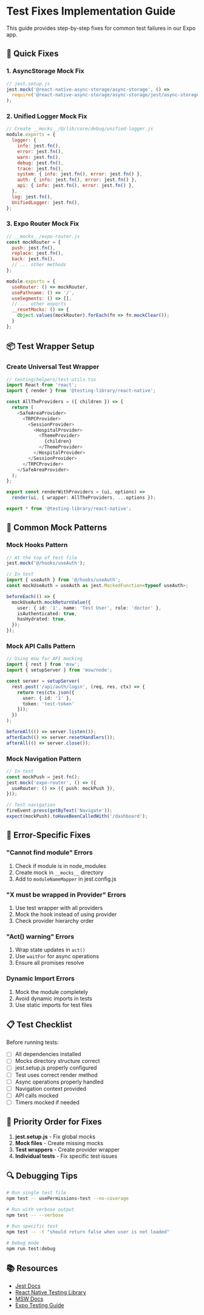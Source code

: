 # Test Fixes Implementation Guide

This guide provides step-by-step fixes for common test failures in our Expo app.

## 🔧 Quick Fixes

### 1. AsyncStorage Mock Fix
```javascript
// jest.setup.js
jest.mock('@react-native-async-storage/async-storage', () => 
  require('@react-native-async-storage/async-storage/jest/async-storage-mock')
);
```

### 2. Unified Logger Mock Fix
```javascript
// Create __mocks__/@/lib/core/debug/unified-logger.js
module.exports = {
  logger: {
    info: jest.fn(),
    error: jest.fn(),
    warn: jest.fn(),
    debug: jest.fn(),
    trace: jest.fn(),
    system: { info: jest.fn(), error: jest.fn() },
    auth: { info: jest.fn(), error: jest.fn() },
    api: { info: jest.fn(), error: jest.fn() },
  },
  log: jest.fn(),
  UnifiedLogger: jest.fn(),
};
```

### 3. Expo Router Mock Fix
```javascript
// __mocks__/expo-router.js
const mockRouter = {
  push: jest.fn(),
  replace: jest.fn(),
  back: jest.fn(),
  // ... other methods
};

module.exports = {
  useRouter: () => mockRouter,
  usePathname: () => '/',
  useSegments: () => [],
  // ... other exports
  __resetMocks: () => {
    Object.values(mockRouter).forEach(fn => fn.mockClear());
  }
};
```

## 📦 Test Wrapper Setup

### Create Universal Test Wrapper
```typescript
// testing/helpers/test-utils.tsx
import React from 'react';
import { render } from '@testing-library/react-native';

const AllTheProviders = ({ children }) => {
  return (
    <SafeAreaProvider>
      <TRPCProvider>
        <SessionProvider>
          <HospitalProvider>
            <ThemeProvider>
              {children}
            </ThemeProvider>
          </HospitalProvider>
        </SessionProvider>
      </TRPCProvider>
    </SafeAreaProvider>
  );
};

export const renderWithProviders = (ui, options) =>
  render(ui, { wrapper: AllTheProviders, ...options });

export * from '@testing-library/react-native';
```

## 🎯 Common Mock Patterns

### Mock Hooks Pattern
```typescript
// At the top of test file
jest.mock('@/hooks/useAuth');

// In test
import { useAuth } from '@/hooks/useAuth';
const mockUseAuth = useAuth as jest.MockedFunction<typeof useAuth>;

beforeEach(() => {
  mockUseAuth.mockReturnValue({
    user: { id: '1', name: 'Test User', role: 'doctor' },
    isAuthenticated: true,
    hasHydrated: true,
  });
});
```

### Mock API Calls Pattern
```typescript
// Using msw for API mocking
import { rest } from 'msw';
import { setupServer } from 'msw/node';

const server = setupServer(
  rest.post('/api/auth/login', (req, res, ctx) => {
    return res(ctx.json({ 
      user: { id: '1' }, 
      token: 'test-token' 
    }));
  })
);

beforeAll(() => server.listen());
afterEach(() => server.resetHandlers());
afterAll(() => server.close());
```

### Mock Navigation Pattern
```typescript
// In test
const mockPush = jest.fn();
jest.mock('expo-router', () => ({
  useRouter: () => ({ push: mockPush }),
}));

// Test navigation
fireEvent.press(getByText('Navigate'));
expect(mockPush).toHaveBeenCalledWith('/dashboard');
```

## 🚨 Error-Specific Fixes

### "Cannot find module" Errors
1. Check if module is in node_modules
2. Create mock in `__mocks__` directory
3. Add to `moduleNameMapper` in jest.config.js

### "X must be wrapped in Provider" Errors
1. Use test wrapper with all providers
2. Mock the hook instead of using provider
3. Check provider hierarchy order

### "Act() warning" Errors
1. Wrap state updates in `act()`
2. Use `waitFor` for async operations
3. Ensure all promises resolve

### Dynamic Import Errors
1. Mock the module completely
2. Avoid dynamic imports in tests
3. Use static imports for test files

## 📋 Test Checklist

Before running tests:
- [ ] All dependencies installed
- [ ] Mocks directory structure correct
- [ ] jest.setup.js properly configured
- [ ] Test uses correct render method
- [ ] Async operations properly handled
- [ ] Navigation context provided
- [ ] API calls mocked
- [ ] Timers mocked if needed

## 🎯 Priority Order for Fixes

1. **jest.setup.js** - Fix global mocks
2. **Mock files** - Create missing mocks
3. **Test wrappers** - Create provider wrapper
4. **Individual tests** - Fix specific test issues

## 🔍 Debugging Tips

```bash
# Run single test file
npm test -- usePermissions-test --no-coverage

# Run with verbose output
npm test -- --verbose

# Run specific test
npm test -- -t "should return false when user is not loaded"

# Debug mode
npm run test:debug
```

## 📚 Resources

- [Jest Docs](https://jestjs.io/docs/getting-started)
- [React Native Testing Library](https://callstack.github.io/react-native-testing-library/)
- [MSW Docs](https://mswjs.io/docs/)
- [Expo Testing Guide](https://docs.expo.dev/develop/unit-testing/)